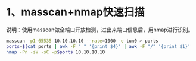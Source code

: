 # 1、masscan+nmap快速扫描

说明：使用masscan做全端口开放检测，过出来端口信息后，用nmap进行识别。


```bash
masscan -p1-65535 10.10.10.10 --rate=1000 -e tun0 > ports
ports=$(cat ports | awk -F " " '{print $4}' | awk -F "/" '{print $1}' | sort -n | tr '\n' ',' | sed 's/,$//')
nmap -Pn -sV -sC -p$ports 10.10.10.10
```
